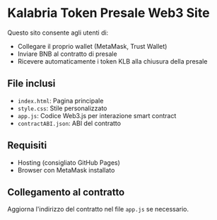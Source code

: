 # Kalabria Token Presale Web3 Site

Questo sito consente agli utenti di:
- Collegare il proprio wallet (MetaMask, Trust Wallet)
- Inviare BNB al contratto di presale
- Ricevere automaticamente i token KLB alla chiusura della presale

## File inclusi
- `index.html`: Pagina principale
- `style.css`: Stile personalizzato
- `app.js`: Codice Web3.js per interazione smart contract
- `contractABI.json`: ABI del contratto

## Requisiti
- Hosting (consigliato GitHub Pages)
- Browser con MetaMask installato

## Collegamento al contratto
Aggiorna l'indirizzo del contratto nel file `app.js` se necessario.
